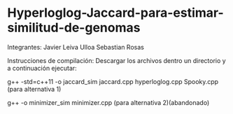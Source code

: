 # Hyperloglog-Jaccard-para-estimar-similitud-de-genomas

Integrantes:
Javier Leiva Ulloa
Sebastian Rosas


Instrucciones de compilación:
Descargar los archivos dentro un directorio y a continuación ejecutar:

g++ -std=c++11 -o jaccard_sim jaccard.cpp hyperloglog.cpp Spooky.cpp
(para alternativa 1)

g++ -o minimizer_sim minimizer.cpp
(para alternativa 2)(abandonado)

